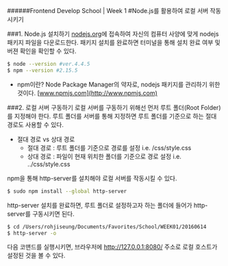 ######Frontend Develop School | Week 1
#Node.js를 활용하여 로컬 서버 작동시키기

###1. Node.js 설치하기
[nodejs.org](http://nodejs.org)에 접속하여 자신의 컴퓨터 사양에 맞게 nodejs 패키지 파일을 다운로드한다. 패키지 설치를 완료하면 터미널을 통해 설치 완료 여부 및 버젼 확인을 확인할 수 있다.

```sh
$ node --version #ver.4.4.5
$ npm --version #2.15.5
```

* npm이란?
Node Package Manager의 약자로, nodejs 패키지를 관리하기 위한 것이다.
[www.npmjs.com](http://www.npmjs.com)

###2. 로컬 서버 구동하기
로컬 서버를 구동하기 위해선 먼저 루트 폴더(Root Folder)를 지정해야 한다. 루트 폴더를 서버를 통해 지정하면 루트 폴더를 기준으로 하는 절대 경로도 사용할 수 있다.

* 절대 경로 vs 상대 경로 
    - 절대 경로 : 루트 폴더를 기준으로 경로를 설정
      i.e. /css/style.css
    - 상대 경로 : 파일이 현재 위치한 폴더를 기준으로 경로 설정
      i.e. ../css/style.css

npm을 통해 http-server를 설치해야 로컬 서버를 작동시킬 수 있다.

```sh
$ sudo npm install --global http-server
```

http-server 설치를 완료하면, 루트 폴더로 설정하고자 하는 폴더에 들어가 http-server를 구동시키면 된다.

```sh
$ cd /Users/rohjiseung/Documents/Favorites/School/WEEK01/20160614
$ http-server -o
```

다음 코맨드를 실행시키면, 브라우저에 http://127.0.0.1:8080/ 주소로 로컬 호스트가 설정된 것을 볼 수 있다.